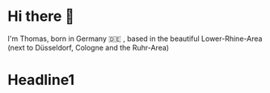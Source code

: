 # Hi there 👋


<div style="background-color:$bg-gray-dark">
<p>I'm Thomas, born in Germany 🇩🇪 , based in the beautiful Lower-Rhine-Area (next to Düsseldorf, Cologne and the Ruhr-Area)</p>
    <h1>Headline1</h1>
</div>